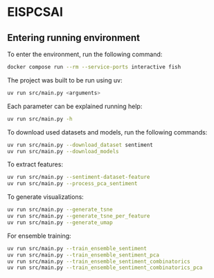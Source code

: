 # EISPCSAI

## Entering running environment

To enter the environment, run the following command:

```bash
docker compose run --rm --service-ports interactive fish
```

The project was built to be run using uv:

```bash
uv run src/main.py <arguments>
```

Each parameter can be explained running help:

```bash
uv run src/main.py -h
```

To download used datasets and models, run the following commands:

```bash
uv run src/main.py --download_dataset sentiment
uv run src/main.py --download_models
```

To extract features:

```bash
uv run src/main.py --sentiment-dataset-feature
uv run src/main.py --process_pca_sentiment
```

To generate visualizations:

```bash
uv run src/main.py --generate_tsne
uv run src/main.py --generate_tsne_per_feature
uv run src/main.py --generate_umap
```

For ensemble training:

```bash
uv run src/main.py --train_ensemble_sentiment
uv run src/main.py --train_ensemble_sentiment_pca
uv run src/main.py --train_ensemble_sentiment_combinatorics
uv run src/main.py --train_ensemble_sentiment_combinatorics_pca
```
